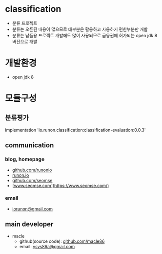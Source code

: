 # classification
- 분류 프로젝트
- 분류는 오픈된 내용이 많으므로 대부분은 활용하고 사용하기 편한부분만 개발
- 분류는 납품용 프로젝트 개발에도 많이 사용되므로 금융권에 허가되는 open jdk 8 버전으로 개발

# 개발환경
- open jdk 8

# 모듈구성
## 분류평가
implementation 'io.runon.classification:classification-evaluation:0.0.3'

## communication
### blog, homepage
- [github.com/runonio](https://github.com/runonio)
- [runon.io](https://runon.io)
- [github.com/seomse](https://github.com/seomse)
- [www.seomse.com](https://www.seomse.com/)


### email
- iorunon@gmail.com

## main developer
- macle
  - github(source code): [github.com/macle86](https://github.com/macle86)
  - email: ysys86a@gmail.com
